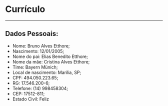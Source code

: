 # Currículo

---

## Dados Pessoais:
- Nome: Bruno Alves Etthore;
- Nascimento: 12/01/2005;
- Nome do pai: Elias Benedito Etthore;
- Nome da mãe: Cristina Alves Etthore;
- Time: Bayern Münich;
- Local de nascimento: Marília, SP;
- CPF: 494.050.223.65;
- RG: 17.546.200-6;
- Telefone: (14) 998458304;
- CEP: 17512-811;
- Estado Civil: Feliz 